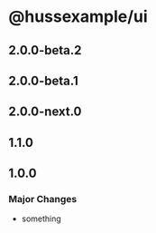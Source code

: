 # @hussexample/ui

## 2.0.0-beta.2

## 2.0.0-beta.1

## 2.0.0-next.0

## 1.1.0

## 1.0.0

### Major Changes

- something
